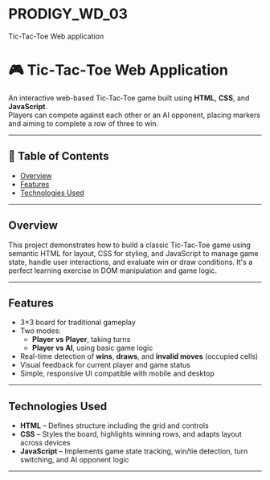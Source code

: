 # PRODIGY_WD_03
Tic-Tac-Toe Web application
# 🎮 Tic‑Tac‑Toe Web Application

An interactive web-based Tic‑Tac‑Toe game built using **HTML**, **CSS**, and **JavaScript**.  
Players can compete against each other or an AI opponent, placing markers and aiming to complete a row of three to win.

---

## 🧠 Table of Contents

- [Overview](#overview)  
- [Features](#features)  
- [Technologies Used](#technologies-used)  

---

## Overview

This project demonstrates how to build a classic Tic‑Tac‑Toe game using semantic HTML for layout, CSS for styling, and JavaScript to manage game state, handle user interactions, and evaluate win or draw conditions. It's a perfect learning exercise in DOM manipulation and game logic.

---

## Features

- 3×3 board for traditional gameplay  
- Two modes:
  - **Player vs Player**, taking turns
  - **Player vs AI**, using basic game logic  
- Real-time detection of **wins**, **draws**, and **invalid moves** (occupied cells)  
- Visual feedback for current player and game status  
- Simple, responsive UI compatible with mobile and desktop  

---

## Technologies Used

- **HTML** – Defines structure including the grid and controls  
- **CSS** – Styles the board, highlights winning rows, and adapts layout across devices  
- **JavaScript** – Implements game state tracking, win/tie detection, turn switching, and AI opponent logic  

---

